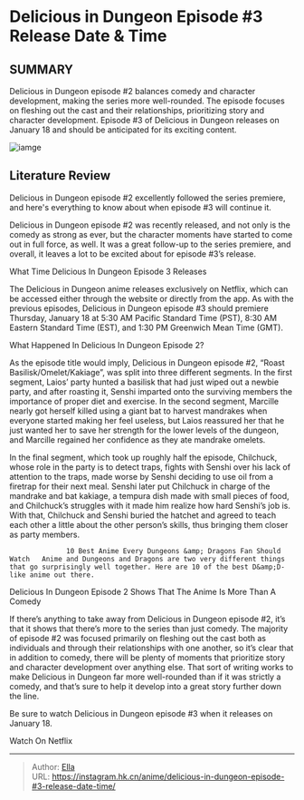 # Delicious in Dungeon Episode #3 Release Date &amp; Time


## SUMMARY 



  Delicious in Dungeon episode #2 balances comedy and character development, making the series more well-rounded.   The episode focuses on fleshing out the cast and their relationships, prioritizing story and character development.   Episode #3 of Delicious in Dungeon releases on January 18 and should be anticipated for its exciting content.  

![iamge](https://static1.srcdn.com/wordpress/wp-content/uploads/2024/01/delicious-in-dungeon-episode-2-touden-party.jpg)

## Literature Review

Delicious in Dungeon episode #2 excellently followed the series premiere, and here&#39;s everything to know about when episode #3 will continue it.




Delicious in Dungeon episode #2 was recently released, and not only is the comedy as strong as ever, but the character moments have started to come out in full force, as well. It was a great follow-up to the series premiere, and overall, it leaves a lot to be excited about for episode #3’s release.





 What Time Delicious In Dungeon Episode 3 Releases 
          

The Delicious in Dungeon anime releases exclusively on Netflix, which can be accessed either through the website or directly from the app. As with the previous episodes, Delicious in Dungeon episode #3 should premiere Thursday, January 18 at 5:30 AM Pacific Standard Time (PST), 8:30 AM Eastern Standard Time (EST), and 1:30 PM Greenwich Mean Time (GMT).



 What Happened In Delicious In Dungeon Episode 2? 
          

As the episode title would imply, Delicious in Dungeon episode #2, “Roast Basilisk/Omelet/Kakiage”, was split into three different segments. In the first segment, Laios’ party hunted a basilisk that had just wiped out a newbie party, and after roasting it, Senshi imparted onto the surviving members the importance of proper diet and exercise. In the second segment, Marcille nearly got herself killed using a giant bat to harvest mandrakes when everyone started making her feel useless, but Laios reassured her that he just wanted her to save her strength for the lower levels of the dungeon, and Marcille regained her confidence as they ate mandrake omelets.




In the final segment, which took up roughly half the episode, Chilchuck, whose role in the party is to detect traps, fights with Senshi over his lack of attention to the traps, made worse by Senshi deciding to use oil from a firetrap for their next meal. Senshi later put Chilchuck in charge of the mandrake and bat kakiage, a tempura dish made with small pieces of food, and Chilchuck’s struggles with it made him realize how hard Senshi’s job is. With that, Chilchuck and Senshi buried the hatchet and agreed to teach each other a little about the other person’s skills, thus bringing them closer as party members.

                  10 Best Anime Every Dungeons &amp; Dragons Fan Should Watch   Anime and Dungeons and Dragons are two very different things that go surprisingly well together. Here are 10 of the best D&amp;D-like anime out there.   



 Delicious In Dungeon Episode 2 Shows That The Anime Is More Than A Comedy 
          




If there’s anything to take away from Delicious in Dungeon episode #2, it’s that it shows that there’s more to the series than just comedy. The majority of episode #2 was focused primarily on fleshing out the cast both as individuals and through their relationships with one another, so it’s clear that in addition to comedy, there will be plenty of moments that prioritize story and character development over anything else. That sort of writing works to make Delicious in Dungeon far more well-rounded than if it was strictly a comedy, and that’s sure to help it develop into a great story further down the line.

Be sure to watch Delicious in Dungeon episode #3 when it releases on January 18.

Watch On Netflix



---

> Author: [Ella](https://instagram.hk.cn/)  
> URL: https://instagram.hk.cn/anime/delicious-in-dungeon-episode-#3-release-date-time/  

